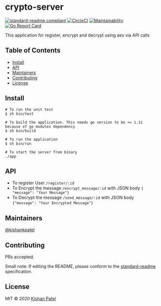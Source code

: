 # crypto-server

[![standard-readme compliant](https://img.shields.io/badge/standard--readme-OK-green.svg?style=flat-square)](https://github.com/RichardLitt/standard-readme)
[![CircleCI](https://circleci.com/gh/kishankpatel/usp_server.svg?style=svg)](https://circleci.com/gh/kishankpatel/usp_server)
[![Maintainability](https://api.codeclimate.com/v1/badges/dd82c8401273b3d4153c/maintainability)](https://codeclimate.com/github/kishankpatel/usp_server/maintainability)
[![Go Report Card](https://goreportcard.com/badge/github.com/kishankpatel/usp_server)](https://goreportcard.com/report/github.com/kishankpatel/usp_server)

This application for register, encrypt and decrypt using aes via API calls

## Table of Contents

- [Install](#install)
- [API](#api)
- [Maintainers](#maintainers)
- [Contributing](#contributing)
- [License](#license)

## Install

```
# To run the unit test
$ sh bin/test

# To build the application. This needs go version to be >= 1.11 because of go modules dependency
$ sh bin/build

# To run the application
$ sh bin/run

# To start the server from binary
./app
```

## API
* To register User `/register/:id`
* To Encrypt the message `/encrypt_message/:id` with JSON body `{ "message": "Your Message"}`
* To Decrypt the message `/send_message/:id` with JSON body `{"message": "Your Encrypted Message"}`

## Maintainers

[@kishankpatel](https://github.com/kishankpatel/)

## Contributing

PRs accepted.

Small note: If editing the README, please conform to the [standard-readme](https://github.com/RichardLitt/standard-readme) specification.

## License

MIT © 2020 [Kishan Patel](https://github.com/kishankpatel)
